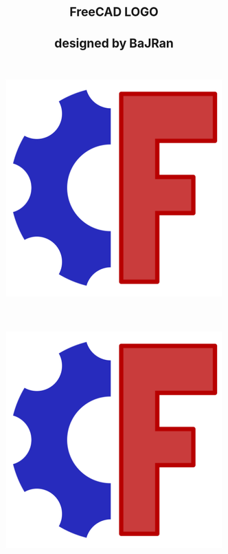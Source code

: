 <!-- Begin README -->

<center>

# FreeCAD LOGO
# designed by BaJRan

</center>
</br>
</br>


<p align="center">
    <img src=
    "Inkscape_export_SVG\FreeCAD LOGO V4_CL_BlkBackground_WthKontur_EXPORT.svg" />
    </br>
    </br>
</p>
</br>
</br>

<p align="center">
    <img src=
    "Inkscape_export_SVG\FreeCAD LOGO V4_CL_WhtBackground_WthKontur_EXPORT.svg" />
    </br>
    </br>
</p>
</br>
</br>